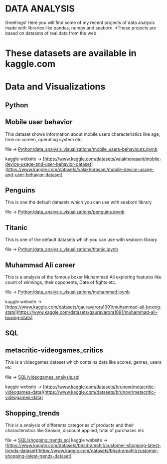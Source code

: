# DATA ANALYSIS
Greetings!
Here you will find some of my recent projects of data analysis made with libraries like pandas, numpy and seaborn.
*These projects are based on datasets of real data from the web.
 # These datasets are available in kaggle.com



 # Data and Visualizations
 ## Python 
 ## Mobile user behavior
 This dataset shows information about mobile users characteristics like age, time on screen, operating system etc.
 
 file -> [Python/data_analysis_visualizations/mobile_users-behaviours.ipynb](Python/data_analysis_visualizations/mobile_users-behaviours.ipynb)

 kaggle website -> [https://www.kaggle.com/datasets/valakhorasani/mobile-device-usage-and-user-behavior-dataset](https://www.kaggle.com/datasets/valakhorasani/mobile-device-usage-and-user-behavior-dataset)

 ## Penguins
 This is one the default datasets which you can use with seaborn library 
 
 file -> [Python/data_analysis_visualizations/penguins.ipynb](Python/data_analysis_visualizations/penguins.ipynb)
 ## Titanic 
 This is one of the default datasets which you can use with seaborn library 
 
 file -> [Python/data_analysis_visualizations/titanic.ipynb](Python/data_analysis_visualizations/titanic.ipynb)
 ## Muhammad Ali career
This is a analysis of the famous boxer Muhammad Ali exploring features like count of winnings, their opponents, Date of fights etc.

file -> [Python/data_analysis_visualizations/muhammad.ipynb](Python/data_analysis_visualizations/muhammad.ipynb)

kaggle website -> [https://www.kaggle.com/datasets/gauravarora1091/muhammad-ali-boxing-stats](https://www.kaggle.com/datasets/gauravarora1091/muhammad-ali-boxing-stats)

 
## SQL

## metacritic-videogames_critics
This is a videogames dataset which contains data like scores, genres, users etc

file -> [SQL/videogames_analysis.sql](SQL/videogames_analysis.sql)

kaggle website -> [https://www.kaggle.com/datasets/brunovr/metacritic-videogames-data](https://www.kaggle.com/datasets/brunovr/metacritic-videogames-data)

## Shopping_trends 

This is a analysis of differents categories of products and their characteristics like Season, discount applied, total of purchases etc

file -> [SQL/shopping_trends.sql](SQL/shopping_trends.sql)
kaggle website -> [https://www.kaggle.com/datasets/bhadramohit/customer-shopping-latest-trends-dataset](https://www.kaggle.com/datasets/bhadramohit/customer-shopping-latest-trends-dataset)


 
  

 





 


